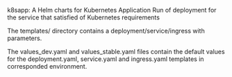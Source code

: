 k8sapp: A Helm charts for Kubernetes Application
Run of deployment for the service that satisfied of Kubernetes requirements

The templates/ directory contains a deployment/service/ingress with parameters.

The values_dev.yaml and values_stable.yaml files contain the default values for the deployment.yaml, service.yaml and ingress.yaml templates in corresponded environment.